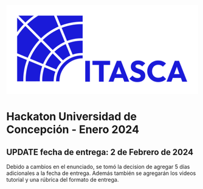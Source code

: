 
![Logo ITASCA](./media/Logos%20ITASCA%20(RGB)-01.png ':size=40%')

# Hackaton Universidad de Concepción - Enero 2024

## UPDATE fecha de entrega: 2 de Febrero de 2024

Debido a cambios en el enunciado, se tomó la decision de agregar 5 días adicionales a la fecha de entrega. Además 
también se agregarán los videos tutorial y una rúbrica del formato de entrega.
